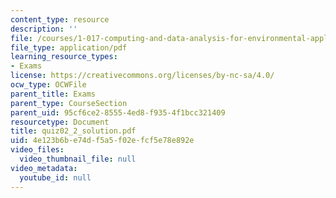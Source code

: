 ```yaml
---
content_type: resource
description: ''
file: /courses/1-017-computing-and-data-analysis-for-environmental-applications-fall-2003/4e123b6be74df5a5f02efcf5e78e892e_quiz02_2_solution.pdf
file_type: application/pdf
learning_resource_types:
- Exams
license: https://creativecommons.org/licenses/by-nc-sa/4.0/
ocw_type: OCWFile
parent_title: Exams
parent_type: CourseSection
parent_uid: 95cf6ce2-8555-4ed8-f935-4f1bcc321409
resourcetype: Document
title: quiz02_2_solution.pdf
uid: 4e123b6b-e74d-f5a5-f02e-fcf5e78e892e
video_files:
  video_thumbnail_file: null
video_metadata:
  youtube_id: null
---
```

